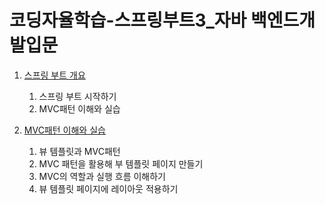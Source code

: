 # 코딩자율학습-스프링부트3_자바 백엔드개발입문

1. [스프링 부트 개요](스프링%20부트%20개요.md)
     
   1. 스프링 부트 시작하기
   1. MVC패턴 이해와 실습
2. [MVC패턴 이해와 실습](MVC패턴_이해와_실습.md)

   1. 뷰 템플릿과 MVC패턴
   1. MVC 패턴을 활용해 부 템플릿 페이지 만들기
   1. MVC의 역할과 실행 흐름 이해하기
   1. 뷰 템플릿 페이지에 레이아웃 적용하기
   
 
